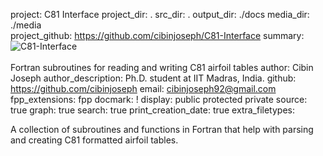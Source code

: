 project: C81 Interface
project_dir: .
src_dir: .
output_dir: ./docs
media_dir: ./media    
project_github: https://github.com/cibinjoseph/C81-Interface
summary: ![C81-Interface](|media|/C81-Interface-icon.png)<br/><br/>
         Fortran subroutines for reading and writing C81 airfoil tables
author: Cibin Joseph
author_description: Ph.D. student at IIT Madras, India.
github: https://github.com/cibinjoseph
email: cibinjoseph92@gmail.com
fpp_extensions: fpp
docmark: !
display: public
         protected
         private
source: true
graph: true
search: true
print_creation_date: true
extra_filetypes:

A collection of subroutines and functions in Fortran that help with parsing and creating C81 formatted airfoil tables.
